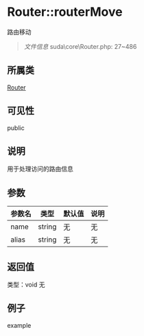 # Router::routerMove
路由移动
> *文件信息* suda\core\Router.php: 27~486
## 所属类 

[Router](../Router.md)

## 可见性

  public  
## 说明

用于处理访问的路由信息

## 参数

| 参数名 | 类型 | 默认值 | 说明 |
|--------|-----|-------|-------|
| name |  string | 无 | 无 |
| alias |  string | 无 | 无 |

## 返回值
类型：void
无

## 例子

example